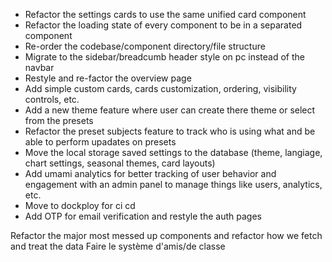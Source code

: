 - Refactor the settings cards to use the same unified card component
- Refactor the loading state of every component to be in a separated component
- Re-order the codebase/component directory/file structure
- Migrate to the sidebar/breadcumb header style on pc instead of the navbar
- Restyle and re-factor the overview page
- Add simple custom cards, cards customization, ordering, visibility controls, etc.
- Add a new theme feature where user can create there theme or select from the presets
- Refactor the preset subjects feature to track who is using what and be able to perform upadates on presets
- Move the local storage saved settings to the database (theme, langiage, chart settings, seasonal themes, card layouts)
- Add umami analytics for better tracking of user behavior and engagement with an admin panel to manage things like users, analytics, etc.
- Move to dockploy for ci cd
- Add OTP for email verification and restyle the auth pages

Refactor the major most messed up components and refactor how we fetch and treat the data
Faire le système d'amis/de classe
